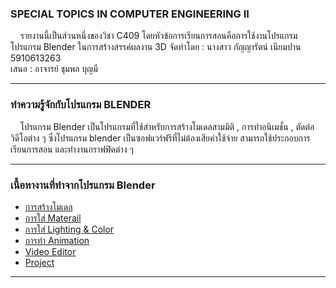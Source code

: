 
### SPECIAL TOPICS IN COMPUTER ENGINEERING II 
   &nbsp;&nbsp;&nbsp; รายงานนี้เป็นส่วนหนึ่งของวิชา C409 โดยหัวข้อการเรียนการสอนคือการใช้งานโปรแกรมโปรแกรม Blender ในการสร้างสรรค์ผลงาน 3D 
   จัดทำโดย : นางสาว กัญญารัตน์ เนียมปาน 5910613263 <br>
   เสนอ : อาจารย์ ชุมพล บุญมี <br>

---
### ทำความรู้จักกับโปรแกรม BLENDER 

   &nbsp;&nbsp;&nbsp; โปรแกรม Blender เป็นโปรแกรมที่ใช้สำหรับการสร้างโมเดลสามมิติ , การทำอนิเมชั่น , ตัดต่อวิดีโอต่าง ๆ ซึ่งโปรแกรม blender เป็นซอฟแวร์ฟรีที่ไม่ต้องเสียค่าใช้จ่าย สามารถใช้ประกอบการเรียนการสอน และทำงานกราฟฟิคต่าง ๆ 

---
### เนื้อหางานที่ทำจากโปรแกรม Blender 
 - [การสร้างโมเดล](#)<br>
 - [การใส่ Materail](#)<br>
 - [การใส่ Lighting & Color](#)<br>
 - [การทำ Animation](#)<br>
 - [Video Editor](#)<br>
 - [Project](#)<br>
 
 ---
 
